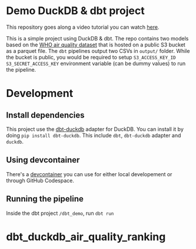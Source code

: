 # Demo DuckDB & dbt project

This repository goes along a video tutorial you can watch [here](https://www.youtube.com/watch?v=asxGh2TrNyI&t).

This is a simple project using DuckDB & dbt. 
The repo contains two models based on the [WHO air quality dataset](https://www.who.int/data/gho/data/themes/air-pollution/who-air-quality-database) that is hosted on a public S3 bucket as a parquet file.
The `dbt` pipelines output two CSVs in `output/` folder. While the bucket is public, you would be required to setup `S3_ACCESS_KEY_ID` `S3_SECRET_ACCESS_KEY` environment variable (can be dummy values) to run the pipeline.

# Development
## Install dependencies
This project use the [dbt-duckdb](https://github.com/jwills/dbt-duckdb) adapter for DuckDB.
You can install it by doing `pip install dbt-duckdb`.
This include `dbt`, `dbt-duckdb` adapter and `duckdb`.
## Using devcontainer
There's a [devcontainer](https://code.visualstudio.com/docs/devcontainers/containers) you can use for either local developement or through GitHub Codespace.

## Running the pipeline
Inside the dbt project `/dbt_demo`, run `dbt run`
# dbt_duckdb_air_quality_ranking
